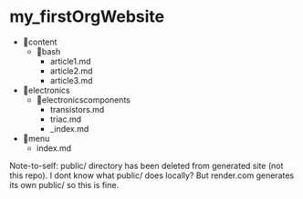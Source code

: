 # my_firstOrgWebsite

            
<!---            
- **content/**
   - **bash/**
     - article1.md
     - article2.md
     - article3.md
 - **electronics/**
   - **electronicscomponents/**
     - transistors.md
     - triac.md
     - _index.md
 - **menu/**
   - index.md
-->
            
            
- :open_file_folder:content
   - :open_file_folder:bash
     - article1.md
     - article2.md
     - article3.md
 - :open_file_folder:electronics
   - :open_file_folder:electronicscomponents
     - transistors.md
     - triac.md
     - _index.md
 - :open_file_folder:menu
   - index.md
            
            
Note-to-self: public/ directory has been deleted from generated site (not this repo). I dont know what public/ does locally? But render.com generates its own public/ so this is fine. 

